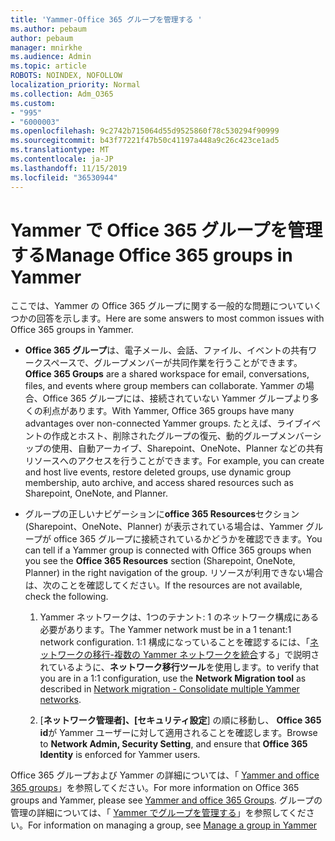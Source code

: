 ```yaml
---
title: 'Yammer-Office 365 グループを管理する '
ms.author: pebaum
author: pebaum
manager: mnirkhe
ms.audience: Admin
ms.topic: article
ROBOTS: NOINDEX, NOFOLLOW
localization_priority: Normal
ms.collection: Adm_O365
ms.custom:
- "995"
- "6000003"
ms.openlocfilehash: 9c2742b715064d55d9525860f78c530294f90999
ms.sourcegitcommit: b43f77221f47b50c41197a448a9c26c423ce1ad5
ms.translationtype: MT
ms.contentlocale: ja-JP
ms.lasthandoff: 11/15/2019
ms.locfileid: "36530944"
---
```

# <a name="manage-office-365-groups-in-yammer"></a><span data-ttu-id="a8d8a-102">Yammer で Office 365 グループを管理する</span><span class="sxs-lookup"><span data-stu-id="a8d8a-102">Manage Office 365 groups in Yammer</span></span>

<span data-ttu-id="a8d8a-103">ここでは、Yammer の Office 365 グループに関する一般的な問題についていくつかの回答を示します。</span><span class="sxs-lookup"><span data-stu-id="a8d8a-103">Here are some answers to most common issues with Office 365 groups in Yammer.</span></span>

* <span data-ttu-id="a8d8a-104">**Office 365 グループ**は、電子メール、会話、ファイル、イベントの共有ワークスペースで、グループメンバーが共同作業を行うことができます。</span><span class="sxs-lookup"><span data-stu-id="a8d8a-104">**Office 365 Groups** are a shared workspace for email, conversations, files, and events where group members can collaborate.</span></span> <span data-ttu-id="a8d8a-105">Yammer の場合、Office 365 グループには、接続されていない Yammer グループより多くの利点があります。</span><span class="sxs-lookup"><span data-stu-id="a8d8a-105">With Yammer, Office 365 groups have many advantages over non-connected Yammer groups.</span></span> <span data-ttu-id="a8d8a-106">たとえば、ライブイベントの作成とホスト、削除されたグループの復元、動的グループメンバーシップの使用、自動アーカイブ、Sharepoint、OneNote、Planner などの共有リソースへのアクセスを行うことができます。</span><span class="sxs-lookup"><span data-stu-id="a8d8a-106">For example, you can create and host live events, restore deleted groups, use dynamic group membership, auto archive, and access shared resources such as Sharepoint, OneNote, and Planner.</span></span>

* <span data-ttu-id="a8d8a-107">グループの正しいナビゲーションに**office 365 Resources**セクション (Sharepoint、OneNote、Planner) が表示されている場合は、Yammer グループが office 365 グループに接続されているかどうかを確認できます。</span><span class="sxs-lookup"><span data-stu-id="a8d8a-107">You can tell if a Yammer group is connected with Office 365 groups when you see the **Office 365 Resources** section (Sharepoint, OneNote, Planner) in the right navigation of the group.</span></span> <span data-ttu-id="a8d8a-108">リソースが利用できない場合は、次のことを確認してください。</span><span class="sxs-lookup"><span data-stu-id="a8d8a-108">If the resources are not available, check the following.</span></span>

  1. <span data-ttu-id="a8d8a-109">Yammer ネットワークは、1つのテナント: 1 のネットワーク構成にある必要があります。</span><span class="sxs-lookup"><span data-stu-id="a8d8a-109">The Yammer network must be in a 1 tenant:1 network configuration.</span></span> <span data-ttu-id="a8d8a-110">1:1 構成になっていることを確認するには、「[ネットワークの移行-複数の Yammer ネットワークを統合](https://docs.microsoft.com/yammer/configure-your-yammer-network/consolidate-multiple-yammer-networks)する」で説明されているように、**ネットワーク移行ツール**を使用します。</span><span class="sxs-lookup"><span data-stu-id="a8d8a-110">to verify that you are in a 1:1 configuration, use the **Network Migration tool** as described in [Network migration - Consolidate multiple Yammer networks](https://docs.microsoft.com/yammer/configure-your-yammer-network/consolidate-multiple-yammer-networks).</span></span>

  2. <span data-ttu-id="a8d8a-111">[**ネットワーク管理者]、[セキュリティ設定**] の順に移動し、 **Office 365 id**が Yammer ユーザーに対して適用されることを確認します。</span><span class="sxs-lookup"><span data-stu-id="a8d8a-111">Browse to **Network Admin, Security Setting**, and ensure that **Office 365 Identity** is enforced for Yammer users.</span></span>

<span data-ttu-id="a8d8a-112">Office 365 グループおよび Yammer の詳細については、「 [Yammer and office 365 groups](https://docs.microsoft.com/yammer/manage-yammer-groups/yammer-and-office-365-groups?redirectSourcePath=%252fen-us%252farticle%252fYammer-and-Office-365-Groups-d8c239dc-a48b-47ab-b85e-6b4b8191a869)」を参照してください。</span><span class="sxs-lookup"><span data-stu-id="a8d8a-112">For more information on Office 365 groups and Yammer, please see [Yammer and office 365 Groups](https://docs.microsoft.com/yammer/manage-yammer-groups/yammer-and-office-365-groups?redirectSourcePath=%252fen-us%252farticle%252fYammer-and-Office-365-Groups-d8c239dc-a48b-47ab-b85e-6b4b8191a869).</span></span> <span data-ttu-id="a8d8a-113">グループの管理の詳細については、「 [Yammer でグループを管理する](https://support.office.com/article/Manage-a-group-in-Yammer-6e05c6d6-5548-4c88-89cd-e6757a514ef2)」を参照してください。</span><span class="sxs-lookup"><span data-stu-id="a8d8a-113">For information on managing a group, see [Manage a group in Yammer](https://support.office.com/article/Manage-a-group-in-Yammer-6e05c6d6-5548-4c88-89cd-e6757a514ef2)</span></span>
